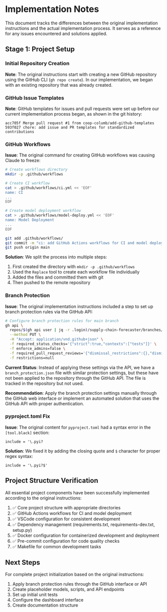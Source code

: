 # Implementation Notes

This document tracks the differences between the original implementation instructions and the actual implementation process. It serves as a reference for any issues encountered and solutions applied.

## Stage 1: Project Setup

### Initial Repository Creation

**Note**: The original instructions start with creating a new GitHub repository using the GitHub CLI (`gh repo create`). In our implementation, we began with an existing repository that was already created.

### GitHub Issue Templates

**Note**: GitHub templates for issues and pull requests were set up before our current implementation process began, as shown in the git history:
```
acc705f Merge pull request #1 from coop-columb/add-github-templates
593f027 chore: add issue and PR templates for standardized contributions
```

### GitHub Workflows

**Issue**: The original command for creating GitHub workflows was causing Claude to freeze:

```bash
# Create workflows directory
mkdir -p .github/workflows

# Create CI workflow
cat > .github/workflows/ci.yml << 'EOF'
name: CI
...
EOF

# Create model deployment workflow
cat > .github/workflows/model-deploy.yml << 'EOF'
name: Model Deployment
...
EOF

git add .github/workflows/
git commit -m "ci: add GitHub Actions workflows for CI and model deployment"
git push origin main
```

**Solution**: We split the process into multiple steps:
1. First created the directory with `mkdir -p .github/workflows`
2. Used the `Replace` tool to create each workflow file individually
3. Added the files and committed them with git
4. Then pushed to the remote repository

### Branch Protection

**Issue**: The original implementation instructions included a step to set up branch protection rules via the GitHub API:

```bash
# Configure branch protection rules for main branch
gh api \
  repos/$(gh api user | jq -r .login)/supply-chain-forecaster/branches/main/protection \
  --method PUT \
  -H "Accept: application/vnd.github+json" \
  -f required_status_checks='{"strict":true,"contexts":["tests"]}' \
  -f enforce_admins=false \
  -f required_pull_request_reviews='{"dismissal_restrictions":{},"dismiss_stale_reviews":true,"require_code_owner_reviews":true,"required_approving_review_count":1}' \
  -f restrictions=null
```

**Current Status**: Instead of applying these settings via the API, we have a `branch_protection.json` file with similar protection settings, but these have not been applied to the repository through the GitHub API. The file is tracked in the repository but not used.

**Recommendation**: Apply the branch protection settings manually through the GitHub web interface or implement an automated solution that uses the GitHub API with proper authentication.

### pyproject.toml Fix

**Issue**: The original content for `pyproject.toml` had a syntax error in the `[tool.black]` section:
```
include = '\.pyi?
```

**Solution**: We fixed it by adding the closing quote and `$` character for proper regex syntax:
```
include = '\.pyi?$'
```

## Project Structure Verification

All essential project components have been successfully implemented according to the original instructions:

1. ✅ Core project structure with appropriate directories
2. ✅ GitHub Actions workflows for CI and model deployment
3. ✅ VSCode configuration for consistent development
4. ✅ Dependency management (requirements.txt, requirements-dev.txt, setup.py)
5. ✅ Docker configuration for containerized development and deployment
6. ✅ Pre-commit configuration for code quality checks
7. ✅ Makefile for common development tasks

## Next Steps

For complete project initialization based on the original instructions:

1. Apply branch protection rules through the GitHub interface or API
2. Create placeholder models, scripts, and API endpoints
3. Set up initial unit tests
4. Configure the dashboard interface
5. Create documentation structure